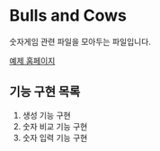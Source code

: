 # Bulls and Cows

숫자게임 관련 파일을 모아두는 파일입니다.

[예제 홈페이지](https://www.mathsisfun.com/games/bulls-and-cows.html)

## 기능 구현 목록

1. 생성 기능 구현
2. 숫자 비교 기능 구현
3. 숫자 입력 기능 구현
